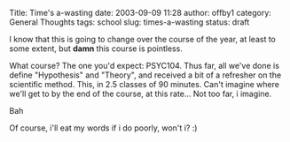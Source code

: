 Title: Time's a-wasting
date: 2003-09-09 11:28
author: offby1
category: General Thoughts
tags: school
slug: times-a-wasting
status: draft

I know that this is going to change over the course of the year, at least to some extent, but **damn** this course is pointless.

What course? The one you'd expect: PSYC104. Thus far, all we've done is define "Hypothesis" and "Theory", and received a bit of a refresher on the scientific method. This, in 2.5 classes of 90 minutes. Can't imagine where we'll get to by the end of the course, at this rate\... Not too far, i imagine.

Bah

Of course, i'll eat my words if i do poorly, won't i? :)
